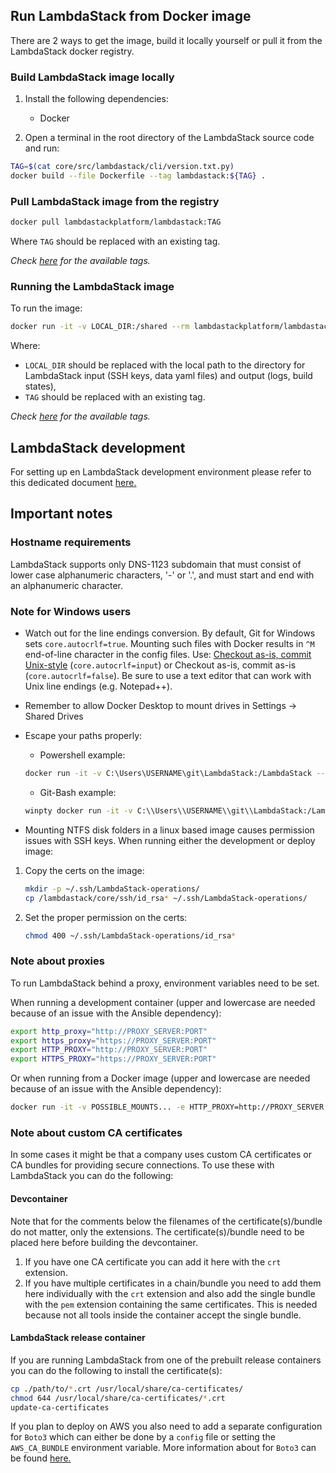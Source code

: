 ## Run LambdaStack from Docker image

There are 2 ways to get the image, build it locally yourself or pull it from the LambdaStack docker registry.

### Build LambdaStack image locally

1. Install the following dependencies:

    - Docker

2. Open a terminal in the root directory of the LambdaStack source code and run:

```bash
TAG=$(cat core/src/lambdastack/cli/version.txt.py)
docker build --file Dockerfile --tag lambdastack:${TAG} .
```

### Pull LambdaStack image from the registry

```bash
docker pull lambdastackplatform/lambdastack:TAG
```

Where `TAG` should be replaced with an existing tag.

*Check [here](https://cloud.docker.com/u/lambdastackplatform/repository/docker/lambdastackplatform/lambdastack) for the available tags.*

### Running the LambdaStack image

To run the image:

```bash
docker run -it -v LOCAL_DIR:/shared --rm lambdastackplatform/lambdastack:TAG
```

Where:
- `LOCAL_DIR` should be replaced with the local path to the directory for LambdaStack input (SSH keys, data yaml files) and output (logs, build states),
- `TAG` should be replaced with an existing tag.

*Check [here](https://cloud.docker.com/u/lambdastackplatform/repository/docker/lambdastackplatform/lambdastack) for the available tags.*

## LambdaStack development

For setting up en LambdaStack development environment please refer to this dedicated document [here.](./../DEVELOPMENT.md)

## Important notes

### Hostname requirements

LambdaStack supports only DNS-1123 subdomain that must consist of lower case alphanumeric characters, '-' or '.',
and must start and end with an alphanumeric character.

### Note for Windows users

- Watch out for the line endings conversion. By default, Git for Windows sets `core.autocrlf=true`. Mounting such files with Docker results in `^M` end-of-line character in the config files.
Use: [Checkout as-is, commit Unix-style](https://stackoverflow.com/questions/10418975/how-to-change-line-ending-settings) (`core.autocrlf=input`) or Checkout as-is, commit as-is (`core.autocrlf=false`). Be sure to use a text editor that can work with Unix line endings (e.g. Notepad++).

- Remember to allow Docker Desktop to mount drives in Settings -> Shared Drives

- Escape your paths properly:

  - Powershell example:
  ```bash
  docker run -it -v C:\Users\USERNAME\git\LambdaStack:/LambdaStack --rm LambdaStack-dev:
  ```
  - Git-Bash example:
  ```bash
  winpty docker run -it -v C:\\Users\\USERNAME\\git\\LambdaStack:/LambdaStack --rm LambdaStack-dev
  ```

- Mounting NTFS disk folders in a linux based image causes permission issues with SSH keys. When running either the development or deploy image:

1. Copy the certs on the image:

    ```bash
    mkdir -p ~/.ssh/LambdaStack-operations/
    cp /lambdastack/core/ssh/id_rsa* ~/.ssh/LambdaStack-operations/
    ```
2. Set the proper permission on the certs:

    ```bash
    chmod 400 ~/.ssh/LambdaStack-operations/id_rsa*
    ```

### Note about proxies

To run LambdaStack behind a proxy, environment variables need to be set.

When running a development container (upper and lowercase are needed because of an issue with the Ansible dependency):

  ```bash
  export http_proxy="http://PROXY_SERVER:PORT"
  export https_proxy="https://PROXY_SERVER:PORT"
  export HTTP_PROXY="http://PROXY_SERVER:PORT"
  export HTTPS_PROXY="https://PROXY_SERVER:PORT"
  ```

Or when running from a Docker image (upper and lowercase are needed because of an issue with the Ansible dependency):

  ```bash
  docker run -it -v POSSIBLE_MOUNTS... -e HTTP_PROXY=http://PROXY_SERVER:PORT -e HTTPS_PROXY=http://PROXY_SERVER:PORT http_proxy=http://PROXY_SERVER:PORT -e https_proxy=http://PROXY_SERVER:PORT --rm IMAGE_NAME
  ```

### Note about custom CA certificates

In some cases it might be that a company uses custom CA certificates or CA bundles for providing secure connections. To use these with LambdaStack you can do the following:

#### Devcontainer

Note that for the comments below the filenames of the certificate(s)/bundle do not matter, only the extensions. The certificate(s)/bundle need to be placed here before building the devcontainer.

1. If you have one CA certificate you can add it here with the ```crt``` extension.
2. If you have multiple certificates in a chain/bundle you need to add them here individually with the ```crt``` extension and also add the single bundle with the ```pem``` extension containing the same certificates. This is needed because not all tools inside the container accept the single bundle.

#### LambdaStack release container

If you are running LambdaStack from one of the prebuilt release containers you can do the following to install the certificate(s):

  ```bash
  cp ./path/to/*.crt /usr/local/share/ca-certificates/
  chmod 644 /usr/local/share/ca-certificates/*.crt
  update-ca-certificates
  ```

If you plan to deploy on AWS you also need to add a separate configuration for ```Boto3``` which can either be done by a ```config``` file or setting the ```AWS_CA_BUNDLE``` environment variable. More information about for ```Boto3``` can be found [here.](https://boto3.amazonaws.com/v1/documentation/api/latest/guide/configuration.html)
